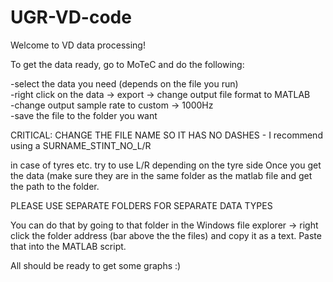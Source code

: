# UGR-VD-code

Welcome to VD data processing!

To get the data ready, go to MoTeC and do the following:

-select the data you need (depends on the file you run) <br>
-right click on the data -> export -> change output file format to MATLAB <br>
-change output sample rate to custom -> 1000Hz <br>
-save the file to the folder you want <br>


CRITICAL: CHANGE THE FILE NAME SO IT HAS NO DASHES - I recommend using a SURNAME_STINT_NO_L/R


in case of tyres etc. try to use L/R depending on the tyre side
Once you get the data (make sure they are in the same folder as the matlab file and get the path to the folder.


PLEASE USE SEPARATE FOLDERS FOR SEPARATE DATA TYPES


You can do that by going to that folder in the Windows file explorer -> right click the folder address (bar above the the files)
and copy it as a text. Paste that into the MATLAB script.

All should be ready to get some graphs :)
